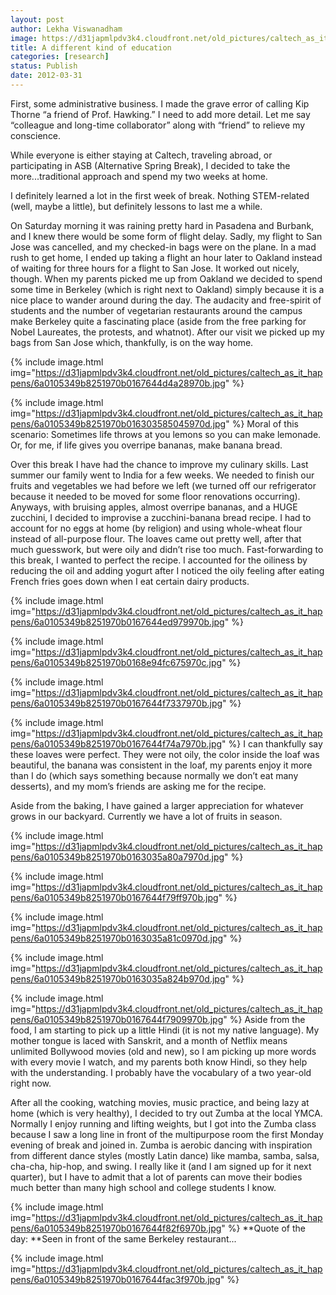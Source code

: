 ```yaml
---
layout: post
author: Lekha Viswanadham
image: https://d31japmlpdv3k4.cloudfront.net/old_pictures/caltech_as_it_happens/6a0105349b8251970b0167644d4592970b.jpg
title: A different kind of education 
categories: [research]
status: Publish
date: 2012-03-31
---
```


First, some administrative business. I made the grave error of calling Kip Thorne “a friend of Prof. Hawking.” I need to add more detail. Let me say “colleague and long-time collaborator” along with “friend” to relieve my conscience.

While everyone is either staying at Caltech, traveling abroad, or participating in ASB (Alternative Spring Break), I decided to take the more...traditional approach and spend my two weeks at home.

I definitely learned a lot in the first week of break. Nothing STEM-related (well, maybe a little), but definitely lessons to last me a while.

On Saturday morning it was raining pretty hard in Pasadena and Burbank, and I knew there would be some form of flight delay. Sadly, my flight to San Jose was cancelled, and my checked-in bags were on the plane. In a mad rush to get home, I ended up taking a flight an hour later to Oakland instead of waiting for three hours for a flight to San Jose. It worked out nicely, though. When my parents picked me up from Oakland we decided to spend some time in Berkeley (which is right next to Oakland) simply because it is a nice place to wander around during the day. The audacity and free-spirit of students and the number of vegetarian restaurants around the campus make Berkeley quite a fascinating place (aside from the free parking for Nobel Laureates, the protests, and whatnot). After our visit we picked up my bags from San Jose which, thankfully, is on the way home.


{% include image.html img="https://d31japmlpdv3k4.cloudfront.net/old_pictures/caltech_as_it_happens/6a0105349b8251970b0167644d4a28970b.jpg" %}

{% include image.html img="https://d31japmlpdv3k4.cloudfront.net/old_pictures/caltech_as_it_happens/6a0105349b8251970b016303585045970d.jpg" %}
Moral of this scenario: Sometimes life throws at you lemons so you can make lemonade. Or, for me, if life gives you overripe bananas, make banana bread.

Over this break I have had the chance to improve my culinary skills. Last summer our family went to India for a few weeks. We needed to finish our fruits and vegetables we had before we left (we turned off our refrigerator because it needed to be moved for some floor renovations occurring). Anyways, with bruising apples, almost overripe bananas, and a HUGE zucchini, I decided to improvise a zucchini-banana bread recipe. I had to account for no eggs at home (by religion) and using whole-wheat flour instead of all-purpose flour. The loaves came out pretty well, after that much guesswork, but were oily and didn’t rise too much. Fast-forwarding to this break, I wanted to perfect the recipe. I accounted for the oiliness by reducing the oil and adding yogurt after I noticed the oily feeling after eating French fries goes down when I eat certain dairy products.


{% include image.html img="https://d31japmlpdv3k4.cloudfront.net/old_pictures/caltech_as_it_happens/6a0105349b8251970b0167644ed979970b.jpg" %}

{% include image.html img="https://d31japmlpdv3k4.cloudfront.net/old_pictures/caltech_as_it_happens/6a0105349b8251970b0168e94fc675970c.jpg" %}

{% include image.html img="https://d31japmlpdv3k4.cloudfront.net/old_pictures/caltech_as_it_happens/6a0105349b8251970b0167644f7337970b.jpg" %}

{% include image.html img="https://d31japmlpdv3k4.cloudfront.net/old_pictures/caltech_as_it_happens/6a0105349b8251970b0167644f74a7970b.jpg" %}
I can thankfully say these loaves were perfect. They were not oily, the color inside the loaf was beautiful, the banana was consistent in the loaf, my parents enjoy it more than I do (which says something because normally we don’t eat many desserts), and my mom’s friends are asking me for the recipe.

Aside from the baking, I have gained a larger appreciation for whatever grows in our backyard. Currently we have a lot of fruits in season.


{% include image.html img="https://d31japmlpdv3k4.cloudfront.net/old_pictures/caltech_as_it_happens/6a0105349b8251970b0163035a80a7970d.jpg" %}

{% include image.html img="https://d31japmlpdv3k4.cloudfront.net/old_pictures/caltech_as_it_happens/6a0105349b8251970b0167644f79ff970b.jpg" %}

{% include image.html img="https://d31japmlpdv3k4.cloudfront.net/old_pictures/caltech_as_it_happens/6a0105349b8251970b0163035a81c0970d.jpg" %}

{% include image.html img="https://d31japmlpdv3k4.cloudfront.net/old_pictures/caltech_as_it_happens/6a0105349b8251970b0163035a824b970d.jpg" %}

{% include image.html img="https://d31japmlpdv3k4.cloudfront.net/old_pictures/caltech_as_it_happens/6a0105349b8251970b0167644f7909970b.jpg" %}
Aside from the food, I am starting to pick up a little Hindi (it is not my native language). My mother tongue is laced with Sanskrit, and a month of Netflix means unlimited Bollywood movies (old and new), so I am picking up more words with every movie I watch, and my parents both know Hindi, so they help with the understanding. I probably have the vocabulary of a two year-old right now.

After all the cooking, watching movies, music practice, and being lazy at home (which is very healthy), I decided to try out Zumba at the local YMCA. Normally I enjoy running and lifting weights, but I got into the Zumba class because I saw a long line in front of the multipurpose room the first Monday evening of break and joined in. Zumba is aerobic dancing with inspiration from different dance styles (mostly Latin dance) like mamba, samba, salsa, cha-cha, hip-hop, and swing. I really like it (and I am signed up for it next quarter), but I have to admit that a lot of parents can move their bodies much better than many high school and college students I know.


{% include image.html img="https://d31japmlpdv3k4.cloudfront.net/old_pictures/caltech_as_it_happens/6a0105349b8251970b0167644f82f6970b.jpg" %}
**Quote of the day: **Seen in front of the same Berkeley restaurant...


{% include image.html img="https://d31japmlpdv3k4.cloudfront.net/old_pictures/caltech_as_it_happens/6a0105349b8251970b0167644fac3f970b.jpg" %}
